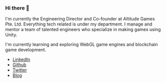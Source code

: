### Hi there 👋

I'm currently the Engineering Director and Co-founder at Altitude Games Pte. Ltd. Everything tech related is under my department. I manage and mentor a team of talented engineers who specialize in making games using Unity.

I'm currently learning and exploring WebGL game engines and blockchain game development.

- [LinkedIn](https://www.linkedin.com/in/marc-anthony-polican/)
- [Github](https://github.com/marcpolican)
- [Twitter](https://twitter.com/pocanman)
- [Blog](https://marcpolican.github.io/)

<!--
**marcpolican/marcpolican** is a ✨ _special_ ✨ repository because its `README.md` (this file) appears on your GitHub profile.

Here are some ideas to get you started:

- 🔭 I’m currently working on ...
- 🌱 I’m currently learning ...
- 👯 I’m looking to collaborate on ...
- 🤔 I’m looking for help with ...
- 💬 Ask me about ...
- 📫 How to reach me: ...
- 😄 Pronouns: ...
- ⚡ Fun fact: ...
-->

